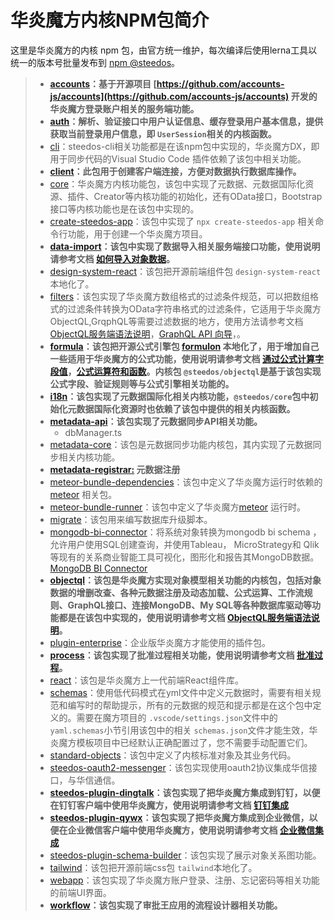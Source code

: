 # 华炎魔方内核NPM包简介

这里是华炎魔方的内核 npm 包，由官方统一维护，每次编译后使用lerna工具以统一的版本号批量发布到 [npm @steedos](https://www.npmjs.com/search?q=%40steedos)。

> - **[accounts](/packages/accounts)：基于开源项目 [https://github.com/accounts-js/accounts](https://github.com/accounts-js/accounts) 开发的华炎魔方登录账户相关的服务端功能。**
> - **[auth](/packages/auth)：解析、验证接口中用户认证信息、缓存登录用户基本信息，提供获取当前登录用户信息，即 `UserSession`相关的内核函数。**
> - [cli](/packages/cli)：steedos-cli相关功能都是在该npm包中实现的，华炎魔方DX，即用于同步代码的Visual Studio Code 插件依赖了该包中相关功能。
> - **[client](/packages/client)：此包用于创建客户端连接，方便对数据执行数据库操作。**
> - [core](/packages/core)：华炎魔方内核功能包，该包中实现了元数据、元数据国际化资源、插件、Creator等内核功能的初始化，还有OData接口，Bootstrap接口等内核功能也是在该包中实现的。
> - [create-steedos-app](/packages/create-steedos-app)：该包中实现了 `npx create-steedos-app` 相关命令行功能，用于创建一个华炎魔方项目。
> - **[data-import](/packages/data-import)：该包中实现了数据导入相关服务端接口功能，使用说明请参考文档 [如何导入对象数据](https://docs.steedos.cn/zh-CN/admin/organization/import)。**
> - [design-system-react](/packages/design-system-react)：该包把开源前端组件包 `design-system-react`本地化了。
> - [filters](/packages/filters)：该包实现了华炎魔方数组格式的过滤条件规范，可以把数组格式的过滤条件转换为OData字符串格式的过滤条件，它适用于华炎魔方ObjectQL,GrqphQL等需要过滤数据的地方，使用方法请参考文档 [ObjectQL服务端语法说明](https://www.steedos.cn/docs/developer/objectql)，[GraphQL API 向导](https://www.steedos.cn/docs/developer/graphql-api)，。
> - **[formula](/packages/formula)：该包把开源公式引擎包 [formulon](https://github.com/leifg/formulon) 本地化了，用于增加自己一些适用于华炎魔方的公式功能，使用说明请参考文档 [通过公式计算字段值](https://www.steedos.cn/docs/admin/field_type#%E9%80%9A%E8%BF%87%E5%85%AC%E5%BC%8F%E8%AE%A1%E7%AE%97%E5%AD%97%E6%AE%B5%E5%80%BC)，[公式运算符和函数](https://www.steedos.cn/docs/admin/functions)。内核包 `@steedos/objectql`是基于该包实现公式字段、验证规则等与公式引擎相关功能的。**
> - **[i18n](/packages/i18n)：该包实现了元数据国际化相关内核功能，`@steedos/core`包中初始化元数据国际化资源时也依赖了该包中提供的相关内核函数。**
> - **[metadata-api](/packages/metadata-api)：该包实现了元数据同步API相关功能。**
>   - dbManager.ts
> - [metadata-core](/packages/metadata-core)：该包是元数据同步功能内核包，其内实现了元数据同步相关内核功能。
> - **[metadata-registrar:]() 元数据注册**
> - [meteor-bundle-dependencies](/packages/meteor-bundle-dependencies)：该包中定义了华炎魔方运行时依赖的 [meteor](https://www.meteor.com/) 相关包。
> - [meteor-bundle-runner](/packages/meteor-bundle-runner)：该包中定义了华炎魔方[meteor](https://www.meteor.com/) 运行时。
> - [migrate](/packages/migrate)：该包用来编写数据库升级脚本。
> - [mongodb-bi-connector](/packages/mongodb-bi-connector)：将系统对象转换为mongodb bi schema ，允许用户使用SQL创建查询，并使用Tableau， MicroStrategy和 Qlik等现有的关系商业智能工具可视化，图形化和报告其MongoDB数据。[MongoDB BI Connector](https://www.mongodb.com/zh-cn/products/bi-connector)
> - **[objectql](/packages/objectql)：该包是华炎魔方实现对象模型相关功能的内核包，包括对象数据的增删改查、各种元数据注册及动态加载、公式运算、工作流规则、GraphQL接口、连接MongoDB、My SQL等各种数据库驱动等功能都是在该包中实现的，使用说明请参考文档 [ObjectQL服务端语法说明](https://www.steedos.cn/docs/developer/objectql)。**
> - [plugin-enterprise](/packages/plugin-enterprise)：企业版华炎魔方才能使用的插件包。
> - **[process](./packages/process)：该包实现了批准过程相关功能，使用说明请参考文档 [批准过程](https://www.steedos.cn/docs/admin/approval-process)。**
> - [react](/packages/react)：该包是华炎魔方上一代前端React组件库。
> - [schemas](/packages/schemas)：使用低代码模式在yml文件中定义元数据时，需要有相关规范和编写时的帮助提示，所有的元数据的规范和提示都是在这个包中定义的。需要在魔方项目的 `.vscode/settings.json`文件中的 `yaml.schemas`小节引用该包中的相关 `schemas.json`文件才能生效，华炎魔方模板项目中已经默认正确配置过了，您不需要手动配置它们。
> - [standard-objects](/packages/standard-objects)：该包中定义了内核标准对象及其业务代码。
> - [steedos-oauth2-messenger](/packages/steedos-oauth2-messenger)：该包实现使用oauth2协议集成华信接口，与华信通信。
> - **[steedos-plugin-dingtalk](/packages/steedos-plugin-dingtalk)：该包实现了把华炎魔方集成到钉钉，以便在钉钉客户端中使用华炎魔方，使用说明请参考文档 [钉钉集成](https://docs.steedos.cn/zh-CN/plugins/integration-ding)**
> - **[steedos-plugin-qywx](/packages/steedos-plugin-qywx)：该包实现了把华炎魔方集成到企业微信，以便在企业微信客户端中使用华炎魔方，使用说明请参考文档 [企业微信集成](https://docs.steedos.cn/zh-CN/plugins/integration-qywx)**
> - [steedos-plugin-schema-builder](/packages/steedos-plugin-schema-builder)：该包实现了展示对象关系图功能。
> - [tailwind](/packages/tailwind)：该包把开源前端css包 `tailwind`本地化了。
> - [webapp](/packages/webapp)：该包实现了华炎魔方账户登录、注册、忘记密码等相关功能的前端UI界面。
> - **[workflow](/packages/workflow)：该包实现了审批王应用的流程设计器相关功能。**
